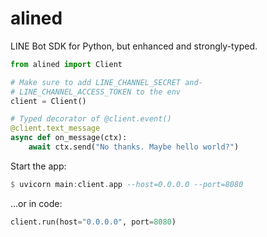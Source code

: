 # alined

LINE Bot SDK for Python, but enhanced and strongly-typed.

```python
from alined import Client

# Make sure to add LINE_CHANNEL_SECRET and-
# LINE_CHANNEL_ACCESS_TOKEN to the env
client = Client()

# Typed decorator of @client.event()
@client.text_message
async def on_message(ctx):
    await ctx.send("No thanks. Maybe hello world?")
```

Start the app:

```haskell
$ uvicorn main:client.app --host=0.0.0.0 --port=8080
```

...or in code:

```python
client.run(host="0.0.0.0", port=8080)
```
